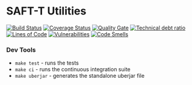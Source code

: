 # SAFT-T Utilities

[![Build Status](https://travis-ci.org/donbonifacio/saft-utils.svg?branch=master)](https://travis-ci.org/donbonifacio/saft-utils) [![Coverage Status](https://coveralls.io/repos/github/donbonifacio/saft-utils/badge.svg?branch=master)](https://coveralls.io/github/donbonifacio/saft-utils?branch=master) [![Quality Gate](https://sonarqube.com/api/badges/gate?key=code.donbonifacio:saft-utils)](https://sonarqube.com/dashboard?id=code.donbonifacio%3Asaft-utils) [![Technical debt ratio](https://sonarqube.com/api/badges/measure?key=code.donbonifacio:saft-utils&metric=sqale_debt_ratio)](https://sonarqube.com/dashboard?id=code.donbonifacio%3Asaft-utils) [![Lines of Code](https://sonarqube.com/api/badges/measure?key=code.donbonifacio:saft-utils&metric=ncloc)](https://sonarqube.com/dashboard?id=code.donbonifacio%3Asaft-utils) [![Vulnerabilities](https://sonarqube.com/api/badges/measure?key=code.donbonifacio:saft-utils&metric=vulnerabilities)](https://sonarqube.com/dashboard?id=code.donbonifacio%3Asaft-utils) [![Code Smells](https://sonarqube.com/api/badges/measure?key=code.donbonifacio:saft-utils&metric=code_smells)](https://sonarqube.com/dashboard?id=code.donbonifacio%3Asaft-utils)

### Dev Tools

* `make test` - runs the tests
* `make ci` - runs the continuous integration suite
* `make uberjar` - generates the standalone uberjar file
